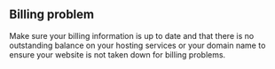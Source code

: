 
## Billing problem

Make sure your billing information is up to date and that there is no outstanding balance on your hosting services or your domain name to ensure your website is not taken down for billing problems.
